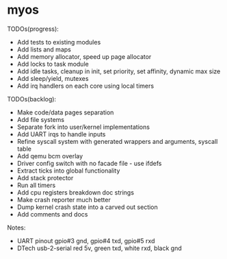 # myos

TODOs(progress):
- Add tests to existing modules
- Add lists and maps
- Add memory allocator, speed up page allocator
- Add locks to task module
- Add idle tasks, cleanup in init, set priority, set affinity, dynamic max size
- Add sleep/yield, mutexes
- Add irq handlers on each core using local timers

TODOs(backlog):
- Make code/data pages separation
- Add file systems
- Separate fork into user/kernel implementations
- Add UART irqs to handle inputs
- Refine syscall system with generated wrappers and arguments, syscall table
- Add qemu bcm overlay
- Driver config switch with no facade file - use ifdefs
- Extract ticks into global functionality
- Add stack protector
- Run all timers
- Add cpu registers breakdown doc strings
- Make crash reporter much better
- Dump kernel crash state into a carved out section
- Add comments and docs

Notes:
- UART pinout gpio#3 gnd, gpio#4 txd, gpio#5 rxd
- DTech usb-2-serial red 5v, green txd, white rxd, black gnd
